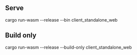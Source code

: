 ## Serve

cargo run-wasm --release --bin client_standalone_web

## Build only

cargo run-wasm --release --build-only client_standalone_web
